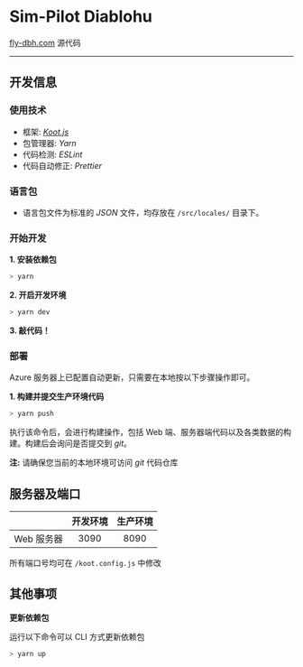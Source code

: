 # Sim-Pilot Diablohu

[fly-dbh.com](https://fly-dbh.com) 源代码

---

## 开发信息

### 使用技术

-   框架: [_Koot.js_](https://koot.js.org)
-   包管理器: _Yarn_
-   代码检测: _ESLint_
-   代码自动修正: _Prettier_

### 语言包

-   语言包文件为标准的 _JSON_ 文件，均存放在 `/src/locales/` 目录下。

### 开始开发

**1. 安装依赖包**

```bash
> yarn
```

**2. 开启开发环境**

```bash
> yarn dev
```

**3. 敲代码！**

### 部署

Azure 服务器上已配置自动更新，只需要在本地按以下步骤操作即可。

**1. 构建并提交生产环境代码**

```bash
> yarn push
```

执行该命令后，会进行构建操作，包括 Web 端、服务器端代码以及各类数据的构建。构建后会询问是否提交到 _git_。

**注:** 请确保您当前的本地环境可访问 _git_ 代码仓库

## 服务器及端口

|            | 开发环境 | 生产环境 |
| :--------: | :------: | :------: |
| Web 服务器 |   3090   |   8090   |

所有端口号均可在 `/koot.config.js` 中修改

## 其他事项

**更新依赖包**

运行以下命令可以 CLI 方式更新依赖包

```bash
> yarn up
```
